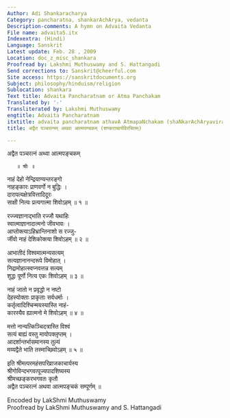 ```yaml
---
Author: Adi Shankaracharya
Category: pancharatna, shankarAchArya, vedanta
Description-comments: A hymn on Advaita Vedanta
File name: advaita5.itx
Indexextra: (Hindi)
Language: Sanskrit
Latest update: Feb. 28 , 2009
Location: doc_z_misc_shankara
Proofread by: Lakshmi Muthuswamy and S. Hattangadi
Send corrections to: Sanskrit@cheerful.com
Site access: https://sanskritdocuments.org
Subject: philosophy/hinduism/religion
Sublocation: shankara
Text title: Advaita Pancharatnam or Atma Panchakam
Translated by: '-'
Transliterated by: Lakshmi Muthuswamy
engtitle: Advaita Pancharatnam
itxtitle: advaita pancharatnam athavA AtmapaNchakam (shaNkarAchAryavirachitam)
title: अद्वैत पञ्चरत्नम् अथवा आत्मपण्चकम् (शण्कराचार्यविरचितम्)

---
```

  
 अद्वैत पञ्चरत्नं अथ्वा आत्मपङ्चकम्   
  
       ॥ श्रीः ॥  
  
नाहं देहो नेन्द्रियाण्यन्तरङ्गो  
      नाहङ्कारः प्राणवर्गो न बुद्धिः ।  
दारापत्यक्षेत्रवित्तादिदूरः  
      साक्षी नित्यः प्रत्यगात्मा शिवोऽहम् ॥ १ ॥  
  
रज्ज्वज्ञानाद्भाति रज्जौ यथाहिः  
         स्वात्माज्ञानादात्मनो जीवभावः ।  
आप्तोक्त्याऽहिभ्रान्तिनाशो स रज्जु-  
         र्जीवो नाहं देशिकोक्त्या शिवोऽहम् ॥ २ ॥  
  
आभातीदं विश्वमात्मन्यसत्यम्  
         सत्यज्ञानानन्दरूपे विमोहात् ।  
निद्रामोहात्स्वप्नवत्तन्न सत्यम्  
         शुद्धः पूर्णो नित्य एकः शिवोऽहम् ॥ ३ ॥  
  
नाहं जातो न प्रवृद्धो न नष्टो  
         देहस्योक्ताः प्राकृताः सर्वधर्माः ।  
कर्तृत्वादिश्चिन्मयस्यास्ति नाहं-  
         कारस्यैव ह्यात्मनो मे शिवोऽहम् ॥ ४ ॥  
  
मत्तो नान्यत्किञ्चिदत्रास्ति विश्वं  
         सत्यं बाह्यं वस्तु मायोपक्लृप्तम् ।  
आदर्शान्तर्भासमानस्य तुल्यं  
         मय्यद्वैते भाति तस्माच्छिवोऽहम् ॥ ५ ॥  
  
इति श्रीमत्परमहंसपरिव्राजकाचार्यस्य  
श्रीगोविन्दभगवत्पूज्यपादशिष्यस्य  
श्रीमच्छङ्करभगवतः कृतौ  
अद्वैत पञ्चरत्नं अथवा आत्मपङ्चकं सम्पूर्णम् ॥  
  
  
Encoded by LakShmi Muthuswamy  
Proofread by LakShmi Muthuswamy and S. Hattangadi  
  
